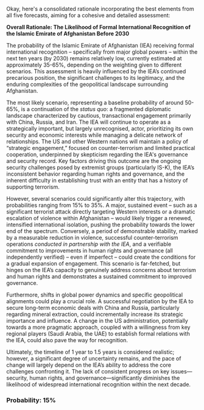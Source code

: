 Okay, here's a consolidated rationale incorporating the best elements from all five forecasts, aiming for a cohesive and detailed assessment:

**Overall Rationale: The Likelihood of Formal International Recognition of the Islamic Emirate of Afghanistan Before 2030**

The probability of the Islamic Emirate of Afghanistan (IEA) receiving formal international recognition – specifically from major global powers – within the next ten years (by 2030) remains relatively low, currently estimated at approximately 35-65%, depending on the weighting given to different scenarios. This assessment is heavily influenced by the IEA’s continued precarious position, the significant challenges to its legitimacy, and the enduring complexities of the geopolitical landscape surrounding Afghanistan.

The most likely scenario, representing a baseline probability of around 50-65%, is a continuation of the *status quo*: a fragmented diplomatic landscape characterized by cautious, transactional engagement primarily with China, Russia, and Iran. The IEA will continue to operate as a strategically important, but largely unrecognised, actor, prioritizing its own security and economic interests while managing a delicate network of relationships. The US and other Western nations will maintain a policy of “strategic engagement,” focused on counter-terrorism and limited practical cooperation, underpinned by skepticism regarding the IEA's governance and security record. Key factors driving this outcome are the ongoing security challenges posed by extremist groups (particularly IS-K), the IEA’s inconsistent behavior regarding human rights and governance, and the inherent difficulty in establishing trust with an entity that has a history of supporting terrorism.

However, several scenarios could significantly alter this trajectory, with probabilities ranging from 15% to 35%. A major, sustained event – such as a significant terrorist attack directly targeting Western interests or a dramatic escalation of violence within Afghanistan – would likely trigger a renewed, intensified international isolation, pushing the probability towards the lower end of the spectrum. Conversely, a period of demonstrable stability, marked by a measurable reduction in violence, successful counter-terrorism operations *conducted in partnership with the IEA*, and a verifiable commitment to improvements in human rights and governance (all independently verified) – even if imperfect – could create the conditions for a gradual expansion of engagement. This scenario is far-fetched, but hinges on the IEA’s capacity to genuinely address concerns about terrorism and human rights and demonstrates a sustained commitment to improved governance.

Furthermore, shifts in global power dynamics and specific geopolitical alignments could play a crucial role. A successful negotiation by the IEA to secure long-term economic deals with China and Russia, particularly regarding mineral extraction, could incrementally increase its strategic importance and influence.  A change in the US administration, potentially towards a more pragmatic approach, coupled with a willingness from key regional players (Saudi Arabia, the UAE) to establish formal relations with the IEA, could also pave the way for recognition.

Ultimately, the timeline of 1 year to 1.5 years is considered realistic; however, a significant degree of uncertainty remains, and the pace of change will largely depend on the IEA’s ability to address the core challenges confronting it. The lack of consistent progress on key issues—security, human rights, and governance—significantly diminishes the likelihood of widespread international recognition within the next decade.

### Probability: 15%